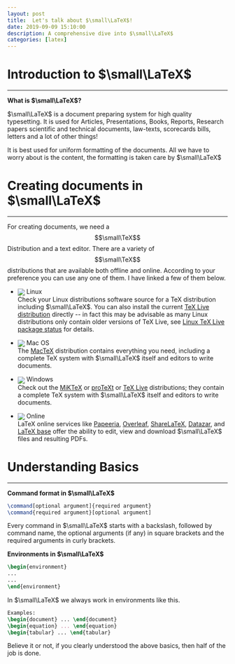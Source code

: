 ```yaml
---
layout: post
title:  Let's talk about $\small\LaTeX$!
date: 2019-09-09 15:10:00
description: A comprehensive dive into $\small\LaTeX$
categories: [latex]
---
```


# **Introduction to $\small\LaTeX$**
---

**What is $\small\LaTeX$?**

$\small\LaTeX$ is a document preparing system for high quality typesetting. It is used for Articles, Presentations, Books, Reports, Research papers scientific and technical documents, law-texts, scorecards bills, letters and a lot of other things!

It is best used for uniform formatting of the documents. All we have to worry about is the content, the formatting is taken care by $\small\LaTeX$

# **Creating documents in $\small\LaTeX$**
---  
For creating  documents, we need a $$\small\TeX$$ Distribution and a text editor. There are a variety of $$\small\TeX$$ distributions that are available both offline and online. According to your preference you can use any one of them. I have linked a few of them below.

- <img src="https://img.icons8.com/windows/32/000000/linux.png" style="vertical-align:middle"> Linux  
Check your Linux distributions software source for a TeX distribution including $\small\LaTeX$. You can also install the current [TeX Live distribution](https://www.tug.org/texlive) directly -- in fact this may be advisable as many Linux distributions only contain older versions of TeX Live, see [Linux TeX Live package status](https://repology.org/metapackage/texlive/versions) for details.

- <img src="https://img.icons8.com/windows/32/000000/mac-os.png" style="vertical-align:middle"> Mac OS  
The [MacTeX](http://www.tug.org/mactex/) distribution contains everything you need, including a complete TeX system with $\small\LaTeX$ itself and editors to write documents.

- <img src="https://img.icons8.com/windows/32/000000/windows8.png" style="vertical-align:middle"> Windows  
Check out the [MiKTeX](http://miktex.org/) or [proTeXt](http://www.tug.org/protext/) or [TeX Live](http://www.tug.org/texlive) distributions; they contain a complete TeX system with $\small\LaTeX$ itself and editors to write documents.

- <img src="https://img.icons8.com/windows/32/000000/globe.png" style="vertical-align:middle"> Online  
LaTeX online services like [Papeeria](http://papeeria.com/), [Overleaf](https://www.overleaf.com/), [ShareLaTeX](https://www.sharelatex.com/), [Datazar](https://www.datazar.com/), and [LaTeX base](https://latexbase.com/) offer the ability to edit, view and download $\small\LaTeX$ files and resulting PDFs.

# **Understanding Basics**
---  
**Command format in $\small\LaTeX$**

```latex
\command[optional argument]{required argument}
\command{required argument}[optional argument]
```  

Every command in $\small\LaTeX$ starts with a backslash, followed by command name, the optional arguments (if any) in square brackets and the required arguments in curly brackets.  

**Environments in $\small\LaTeX$**<br/>
```latex
\begin{environment}
...
...
\end{environment}
```  

In $\small\LaTeX$ we always work in environments like this.  

```latex
Examples:
\begin{document} ... \end{document}
\begin{equation} ... \end{equation}
\begin{tabular} ... \end{tabular}
```  
Believe it or not, if you clearly understood the above basics, then half of the job is done.